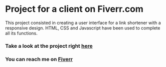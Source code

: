 # Project for a client on Fiverr.com

 This project consisted in creating a user interface for a link shortener with a responsive design.
 HTML, CSS and Javascript have been used to complete all its functions.
 
 ### Take a look at the project right [here](https://matiaspere.github.io/fiverr-client-11-02-2023/)

### You can reach me on [Fiverr](https://www.fiverr.com/matiasperessutt) 
